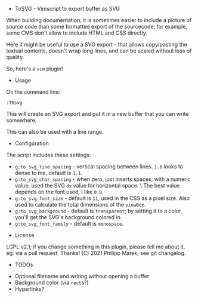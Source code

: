* ToSVG - Vimscript to export buffer as SVG

When building documentation, it is sometimes easier to include a picture of source code than some formatted export of the sourcecode; for example, some CMS don't allow to include HTML and CSS directly.

Here it might be useful to use a SVG export - that allows copy/pasting the textual contents, doesn't wrap long lines, and can be scaled without loss of quality.


So, here's a `vim` plugin!


* Usage

On the command line:

```
:TOsvg
```

This will create an SVG export and put it in a new buffer that you can write somewhere.

This can also be used with a line range.


* Configuration

The script includes these settings:

- `g:to_svg_line_spacing` - vertical spacing between lines. `1.0` looks to dense to me, default is `1.1`.
- `g:to_svg_char_spacing` - when zero, just inserts spaces; with a numeric value, used the SVG `dx` value for horizontal space. \\ The best value depends on the font used, I like `0.8`.
- `g:to_svg_font_size` - default is `11`, used in the CSS as a pixel size. Also used to calculate the total dimensions of the `viewBox`.
- `g:to_svg_background` - default is `transparent`; by setting it to a color, you'll get the SVG's background colored in.
- `g:to_svg_font_family` - default is `monospace`.

* License

LGPL v2.1; if you change something in this plugin, please tell me about it, eg. via a pull request. Thanks!
(C) 2021 Philipp Marek, see git changelog.


* TODOs

- Optional filename and writing without opening a buffer
- Background color (via `rect`s?)
- Hyperlinks?
